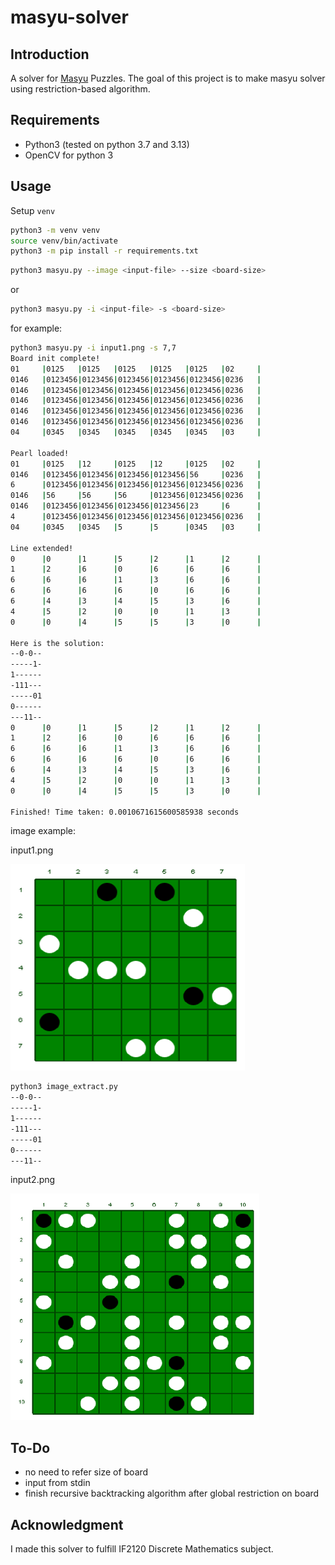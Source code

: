 # masyu-solver

## Introduction

A solver for [Masyu](http://www.nikoli.co.jp/en/puzzles/masyu.html) Puzzles. The goal of this project is to make masyu solver using restriction-based algorithm.

## Requirements

* Python3 (tested on python 3.7 and 3.13)
* OpenCV for python 3

## Usage

Setup `venv`

```bash
python3 -m venv venv
source venv/bin/activate
python3 -m pip install -r requirements.txt
```

```bash
python3 masyu.py --image <input-file> --size <board-size>
```

or

```bash
python3 masyu.py -i <input-file> -s <board-size>
```

for example:

```bash
python3 masyu.py -i input1.png -s 7,7
Board init complete!
01     |0125   |0125   |0125   |0125   |0125   |02     |
0146   |0123456|0123456|0123456|0123456|0123456|0236   |
0146   |0123456|0123456|0123456|0123456|0123456|0236   |
0146   |0123456|0123456|0123456|0123456|0123456|0236   |
0146   |0123456|0123456|0123456|0123456|0123456|0236   |
0146   |0123456|0123456|0123456|0123456|0123456|0236   |
04     |0345   |0345   |0345   |0345   |0345   |03     |

Pearl loaded!
01     |0125   |12     |0125   |12     |0125   |02     |
0146   |0123456|0123456|0123456|0123456|56     |0236   |
6      |0123456|0123456|0123456|0123456|0123456|0236   |
0146   |56     |56     |56     |0123456|0123456|0236   |
0146   |0123456|0123456|0123456|0123456|23     |6      |
4      |0123456|0123456|0123456|0123456|0123456|0236   |
04     |0345   |0345   |5      |5      |0345   |03     |

Line extended!
0      |0      |1      |5      |2      |1      |2      |
1      |2      |6      |0      |6      |6      |6      |
6      |6      |6      |1      |3      |6      |6      |
6      |6      |6      |6      |0      |6      |6      |
6      |4      |3      |4      |5      |3      |6      |
4      |5      |2      |0      |0      |1      |3      |
0      |0      |4      |5      |5      |3      |0      |

Here is the solution:
--0-0--
-----1-
1------
-111---
-----01
0------
---11--
0      |0      |1      |5      |2      |1      |2      |
1      |2      |6      |0      |6      |6      |6      |
6      |6      |6      |1      |3      |6      |6      |
6      |6      |6      |6      |0      |6      |6      |
6      |4      |3      |4      |5      |3      |6      |
4      |5      |2      |0      |0      |1      |3      |
0      |0      |4      |5      |5      |3      |0      |

Finished! Time taken: 0.0010671615600585938 seconds
```

image example:

input1.png

<img src="input1.png">

```bash
python3 image_extract.py
--0-0--
-----1-
1------
-111---
-----01
0------
---11--
```

input2.png

<img src="input2.png">


## To-Do

- no need to refer size of board
- input from stdin
- finish recursive backtracking algorithm after global restriction on board

## Acknowledgment

I made this solver to fulfill IF2120 Discrete Mathematics subject.
